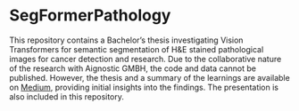 # SegFormerPathology

This repository contains a Bachelor’s thesis investigating Vision Transformers for semantic segmentation of H&E stained pathological images for cancer detection and research. Due to the collaborative nature of the research with Aignostic GMBH, the code and data cannot be published. However, the thesis and a summary of the learnings are available on [Medium](https://medium.com/@c.s.hoelzle/mastering-deep-learning-architectures-for-medical-semantic-segmentation-a-students-journey-2e3745b4e486), providing initial insights into the findings. The presentation is also included in this repository.